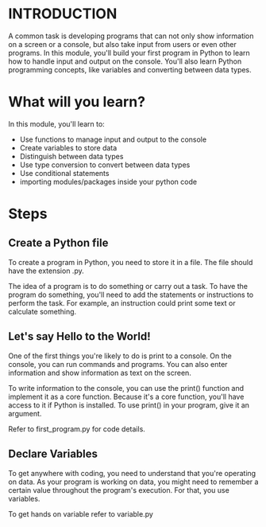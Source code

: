 # INTRODUCTION
A common task is developing programs that can not only show information on a screen or a console, but also take input from users or even other programs. In this module, you'll build your first program in Python to learn how to handle input and output on the console. You'll also learn Python programming concepts, like variables and converting between data types.

# What will you learn?

In this module, you'll learn to:

 - Use functions to manage input and output to the console
 - Create variables to store data
 - Distinguish between data types
 - Use type conversion to convert between data types
 - Use conditional statements
 - importing modules/packages inside your python code

# Steps

## Create a Python file
To create a program in Python, you need to store it in a file. The file should have the extension .py.

The idea of a program is to do something or carry out a task. To have the program do something, you'll need to add the statements or instructions to perform the task. For example, an instruction could print some text or calculate something. 

## Let's say Hello to the World!
One of the first things you're likely to do is print to a console. On the console, you can run commands and programs. You can also enter information and show information as text on the screen.

To write information to the console, you can use the print() function and implement it as a core function. Because it's a core function, you'll have access to it if Python is installed. To use print() in your program, give it an argument.

Refer to first_program.py for code details.

## Declare Variables

To get anywhere with coding, you need to understand that you're operating on data. As your program is working on data, you might need to remember a certain value throughout the program's execution. For that, you use variables.

To get hands on variable refer to variable.py






